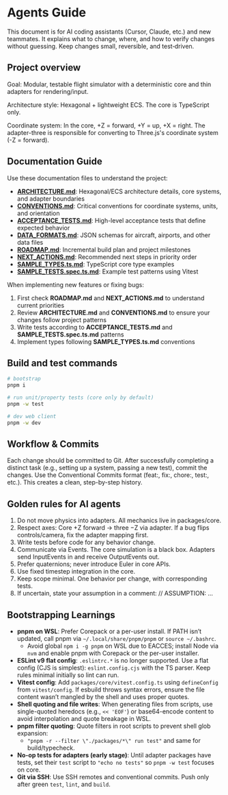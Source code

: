 # Agents Guide

This document is for AI coding assistants (Cursor, Claude, etc.) and new teammates. It explains what to change, where, and how to verify changes without guessing. Keep changes small, reversible, and test‑driven.

## Project overview

Goal: Modular, testable flight simulator with a deterministic core and thin adapters for rendering/input.

Architecture style: Hexagonal + lightweight ECS. The core is TypeScript only.

Coordinate system: In the core, +Z = forward, +Y = up, +X = right. The adapter-three is responsible for converting to Three.js's coordinate system (-Z = forward).

## Documentation Guide

Use these documentation files to understand the project:

- **[ARCHITECTURE.md](docs/ARCHITECTURE.md)**: Hexagonal/ECS architecture details, core systems, and adapter boundaries
- **[CONVENTIONS.md](docs/CONVENTIONS.md)**: Critical conventions for coordinate systems, units, and orientation
- **[ACCEPTANCE_TESTS.md](docs/ACCEPTANCE_TESTS.md)**: High-level acceptance tests that define expected behavior
- **[DATA_FORMATS.md](docs/DATA_FORMATS.md)**: JSON schemas for aircraft, airports, and other data files
- **[ROADMAP.md](docs/ROADMAP.md)**: Incremental build plan and project milestones
- **[NEXT_ACTIONS.md](docs/NEXT_ACTIONS.md)**: Recommended next steps in priority order
- **[SAMPLE_TYPES.ts.md](docs/SAMPLE_TYPES.ts.md)**: TypeScript core type examples
- **[SAMPLE_TESTS.spec.ts.md](docs/SAMPLE_TESTS.spec.ts.md)**: Example test patterns using Vitest

When implementing new features or fixing bugs:
1. First check **ROADMAP.md** and **NEXT_ACTIONS.md** to understand current priorities
2. Review **ARCHITECTURE.md** and **CONVENTIONS.md** to ensure your changes follow project patterns
3. Write tests according to **ACCEPTANCE_TESTS.md** and **SAMPLE_TESTS.spec.ts.md** patterns
4. Implement types following **SAMPLE_TYPES.ts.md** conventions

## Build and test commands

```bash
# bootstrap
pnpm i

# run unit/property tests (core only by default)
pnpm -w test

# dev web client
pnpm -w dev
```

## Workflow & Commits

Each change should be committed to Git. After successfully completing a distinct task (e.g., setting up a system, passing a new test), commit the changes. Use the Conventional Commits format (feat:, fix:, chore:, test:, etc.). This creates a clean, step-by-step history.

## Golden rules for AI agents

1. Do not move physics into adapters. All mechanics live in packages/core.
2. Respect axes: Core +Z forward → three −Z via adapter. If a bug flips controls/camera, fix the adapter mapping first.
3. Write tests before code for any behavior change.
4. Communicate via Events. The core simulation is a black box. Adapters send InputEvents in and receive OutputEvents out.
5. Prefer quaternions; never introduce Euler in core APIs.
6. Use fixed timestep integration in the core.
7. Keep scope minimal. One behavior per change, with corresponding tests.
8. If uncertain, state your assumption in a comment: // ASSUMPTION: ...

## Bootstrapping Learnings

- **pnpm on WSL**: Prefer Corepack or a per-user install. If PATH isn’t updated, call pnpm via `~/.local/share/pnpm/pnpm` or `source ~/.bashrc`.
  - Avoid global `npm i -g pnpm` on WSL due to EACCES; install Node via `nvm` and enable pnpm with Corepack or the per-user installer.
- **ESLint v9 flat config**: `.eslintrc.*` is no longer supported. Use a flat config (CJS is simplest): `eslint.config.cjs` with the TS parser. Keep rules minimal initially so lint can run.
- **Vitest config**: Add `packages/core/vitest.config.ts` using `defineConfig` from `vitest/config`. If esbuild throws syntax errors, ensure the file content wasn’t mangled by the shell and uses proper quotes.
- **Shell quoting and file writes**: When generating files from scripts, use single-quoted heredocs (e.g., `<< 'EOF'`) or base64-encode content to avoid interpolation and quote breakage in WSL.
- **pnpm filter quoting**: Quote filters in root scripts to prevent shell glob expansion:
  - `"pnpm -r --filter \"./packages/*\" run test"` and same for build/typecheck.
- **No-op tests for adapters (early stage)**: Until adapter packages have tests, set their `test` script to `"echo no tests"` so `pnpm -w test` focuses on core.
- **Git via SSH**: Use SSH remotes and conventional commits. Push only after green `test`, `lint`, and `build`.